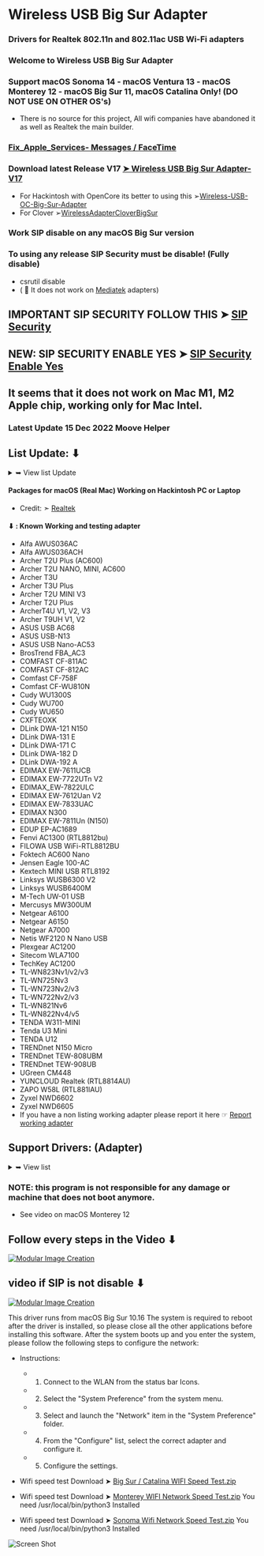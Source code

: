 # Wireless USB Big Sur Adapter

### Drivers for Realtek 802.11n and 802.11ac USB Wi-Fi adapters 

### Welcome to Wireless USB Big Sur Adapter
### Support macOS Sonoma 14 - macOS Ventura 13 - macOS Monterey 12 - macOS Big Sur 11, macOS Catalina Only! (DO NOT USE ON OTHER OS's)
- There is no source for this project, All wifi companies have abandoned it as well as Realtek the main builder.
### [Fix_Apple_Services- Messages / FaceTime](https://github.com/chris1111/Wireless-USB-Big-Sur-Adapter/blob/master/Fix_Apple_Services.md)

### Download latest Release V17 [➤ Wireless USB Big Sur Adapter-V17](https://github.com/chris1111/Wireless-USB-Big-Sur-Adapter/releases/tag/V17)

- For Hackintosh with OpenCore its better to using this ➢[Wireless-USB-OC-Big-Sur-Adapter](https://github.com/chris1111/Wireless-USB-OC-Big-Sur-Adapter) 
- For Clover ➢[WirelessAdapterCloverBigSur](https://github.com/chris1111/WirelessAdapterCloverBigSur) 


### Work SIP disable on any macOS Big Sur version 
### To using any release SIP Security must be disable! (Fully disable) 
- csrutil disable
- ( 🚫  It does not work on [Mediatek](https://github.com/chris1111/D-LinkUtility-Package) adapters)

## IMPORTANT SIP SECURITY FOLLOW THIS ➤ [SIP Security](https://github.com/chris1111/Wireless-USB-Big-Sur-Adapter/discussions/115)

## NEW: SIP SECURITY ENABLE YES ➤ [SIP Security Enable Yes](https://github.com/chris1111/Wireless-USB-Big-Sur-Adapter/discussions/159)

## It seems that it does not work on Mac M1,  M2 Apple chip, working only for Mac Intel.

### Latest Update 15 Dec 2022 Moove Helper



## List Update: ⬇︎
<details> 
  <summary>➥ View list Update</summary>
  
Update 13 Dec 2022 Fix Uninstall Utility  
  
Update 02 Nov 2022 No more need Agents and Deamon

Update 16 Oct 2022 Adapted for latest macOS  
  
Update 12 june 2022 Support macOS Ventura 13
	
Update 01 March 2022 Add Portuguese language

Update 08 Jan 2022 Open StatusBarApp before reboot
	
Update 31 Dec 2021 remove spam uninstall script
	
Update 14 Dec 2021 support page.html inside the program, StatusBarApp open after reboot
	
Update 11 Dec 2021 support page.html
	
Update 30 Oct 2021 strip and sign nib with Xcode
	
Update 15 Sept 2021 Release V8 adapt for latest macOS Big Sur 11
	
Update 15 august 2021 . Check SIP status
	
![SIP Status](https://user-images.githubusercontent.com/6248794/139541856-6eca3646-50a8-4a2f-9808-1d77f68dd423.png)
	
Update 26 july 2021 . Check box Auto start
	
Update 29 Nov 2020 Using a blue WIFI icon but similar to Big Sur
	
![Capture d’écran, Light](https://user-images.githubusercontent.com/6248794/100558078-c7896000-327a-11eb-9f28-d81df4c79e24.png)
![Capture d’écran, dark](https://user-images.githubusercontent.com/6248794/100558082-cb1ce700-327a-11eb-9a53-9c505b2432c2.png)

</details>


#### Packages for macOS (Real Mac) Working on Hackintosh PC or Laptop
- Credit: ➣ [Realtek](https://www.realtek.com/en/)


#### ⬇︎ :  Known Working and testing adapter
- Alfa AWUS036AC
- Alfa AWUS036ACH
- Archer T2U Plus (AC600)
- Archer T2U NANO, MINI, AC600
- Archer T3U
- Archer T3U Plus
- Archer T2U MINI V3
- Archer T2U Plus
- ArcherT4U V1, V2, V3
- Archer T9UH V1, V2
- ASUS USB AC68
- ASUS USB-N13
- ASUS USB Nano-AC53
- BrosTrend FBA_AC3
- COMFAST CF-811AC
- COMFAST CF-812AC
- Comfast CF-758F
- Comfast CF-WU810N
- Cudy WU1300S
- Cudy WU700
- Cudy WU650
- CXFTEOXK
- DLink DWA-121 N150
- DLink DWA-131 E
- DLink DWA-171 C
- DLink DWA-182 D
- DLink DWA-192 A
- EDIMAX EW-7611UCB
- EDIMAX EW-7722UTn V2
- EDIMAX_EW-7822ULC
- EDIMAX EW-7612Uan V2
- EDIMAX EW-7833UAC
- EDIMAX N300
- EDIMAX EW-7811Un (N150)
- EDUP EP-AC1689
- Fenvi AC1300 (RTL8812bu)
- FILOWA USB WiFi-RTL8812BU
- Foktech AC600 Nano
- Jensen Eagle 100-AC
- Kextech MINI USB RTL8192
- Linksys WUSB6300 V2 
- Linksys WUSB6400M
- M-Tech UW-01 USB
- Mercusys MW300UM
- Netgear A6100
- Netgear A6150
- Netgear A7000
- Netis WF2120 N Nano USB
- Plexgear AC1200
- Sitecom WLA7100
- TechKey AC1200
- TL-WN823Nv1/v2/v3
- TL-WN725Nv3
- TL-WN723Nv2/v3
- TL-WN722Nv2/v3
- TL-WN821Nv6
- TL-WN822Nv4/v5
- TENDA W311-MINI
- Tenda U3 Mini
- TENDA U12
- TRENDnet N150 Micro
- TRENDnet TEW-808UBM
- TRENDnet TEW-908UB
- UGreen CM448
- YUNCLOUD Realtek (RTL8814AU)
- ZAPO W58L (RTL881lAU)
- Zyxel NWD6602
- Zyxel NWD6605
- If you have a non listing working adapter please report it here ☞ [Report working adapter](https://github.com/chris1111/Wireless-USB-OC-Big-Sur-Adapter/discussions)

## Support Drivers: (Adapter)
<details> 
  <summary>➥ View list  </summary>
	
- ASUS_USB-N10E_92CU

- ASUS_USB-N13_92CU

- ASUS_USB-N10_92CU

- ASUS_1870_8812BU

- ASUS_USB-N10E_92CU

- ASUS_USB-N10_92CU

- ASUS_USB-N13_92CU

- ASUS_USB-AC53_8812BU

- ASUS_USB-AC55B1_8812BU

- ASUS_USB-AC56_8812AU

- ASUS_USB-AC55_8812BU

- ASUS_USB-AC68ALL_8814AU

- ASUS_USB-AC68CE_8814AU

- ASUS_USB-AC68FCC_8814AU

- AboCom_8178_92CU

- AboCom_0811_8811AU

- AboCom_8189_92CU

- AboCom_92EU

- AboCom_88EU

- AboCom_AC_8812AU

- AboCom_AC_8812AU

- Actiontec_8811AU

- AirTies_Air2520_8811AU

- AirTies_Air2525_8811AU

- AboCom_8178_92CU

- AboCom_8189_92CU

- Actiontec_8105_SingleBand_8811AU

- Actiontec_8108_DualBand_8811AU

- Amigo_92CU

- Amigo_92CU

- AzureWave_92CU

- Belkin_1004_92CU

- Belkin_1102_92CU

- Belkin_2102_92CU

- Belkin_2103_92CU

- Belkin_92DUVS_1105

- Belkin_92DUVS_110A

- Belkin_92DUVS_120A

- Belkin_F9L1106_v2_8812AU

- Belkin_F9L1106v2_8812AU

- Buffallo_25D_8812AU

- Buffallo_433DM_8811AU

- Buffallo_WI_U2_433DHP_8811AU

- Buffallo_WLP_U2_433DHP_8811AU

- Compare-8010_92CU

- Compare-8011_92CU

- Corega_92CU

- DLink_DWA121_92CU

- DLink_DWA123_92CU

- DLink_DWA131B1_92CU

- DLink_DWA132_92CU

- DLink_DWA133_92CU

- DLink_DWA123_88EU

- DLink_DWA125_88EU

- DLink_DWA131C1_92EU

- DLink_DWA131E_92EU

- DLink_DWA171_8812AU

- DLink_DWA182B1_8812AU

- DLink_DWA182_8812AU

- DLink_DWA192_8814AU

- DLink_GO_USB_N150_88EU

- ELECOM_WDC300SU2S_92CU

- ELECOM_8811AU

- ELECOM_WDB433SU2M_8811AU

- ELECOM_WDC1300DU3_8814AU

- ELECOM_WDC1300SU3_8814AU

- ELECOM_WDC150SU2M_88EU

- ELECOM_WDC433DU2_8812AU

- ELECOM_WDC433SU2M2_8811AU

- EDIMAX- EW-7722UTn V2 

- EDIMAX N300

- EDIMAX EW-7811Un

- Edimax_AC1750_8814AU

- Edimax_AC1750_A834_8814AU

- Edimax_AC600_8812AU

- Edimax_EW-7611ULB_8723BU

- Edimax_EW-7811UAC_8812AU

- Edimax_EW-7822UAC_8812AU

- Edimax_EW-7822ULC_8812AU

- Edimax_GLP_8812AU

- Edimax_7811_92CU

- Edimax_7822_92CU

- Feixun_90_92CU

- Feixun_91_92CU

- EnGenius_AC_8812AU

- HP_92CU

- Hawking_HWDN3_92CU

- Hawking_HWUN4_92CU

- Hercules_HWUm300_92CU

- Hercules_HWUp150_92CU

- Hawking_8812AU

- Hawking_HW7ACU_8812AU

- IO_DATA_AC433UM_8812AU

- O_DATA_WN-AC867U_8812AU

- Infocus_INA-LCKEY_8812AU

- IO_DATA_92CU

- Linksys_WUSB6300_8812AU

- Logitec_92CU

- Loopcomm_ACA1_8812AU

- Netgear_A7000

- Netgear_N300MA_92CU

- Netgear_WNA1000M_92CU

- Netgear_WNA3100M_92CU

- Netgear_A6100_8812AU

- Netgear_A6200v2_8812AU

- PCI_BT-Micro3H2X_92CU

- PCI_GW_USEco300_92CU

- PCI_GW_USLight_92CU

- PCI_GW_USNano2_92CU

- PCI_GW_USValue_EZ_92CU

- PCI_SW_WF02-AD15_92CU

- PCI_GW-300S_92EU

- PCI_GW-450S_8812AU

- PCI_GW-900D_8812AU

- Proxim_USB-9100_8812AU

- RTL8188CTV

- RTL8188CTV_0A8A

- RTL8188CTV_8011

- RTL8188CU

- RTL8188CUS

- RTL8188CUS_1E1E

- RTL8188CUS_2E2E

- RTL8188CUS_5088

- RTL8188CUS_Combo

- RTL8188CUS_Combo_AFF8

- RTL8188CUS_Combo_AFFB

- RTL8188CUS_Combo_AFFC

- RTL8188CUS_Solo

- RTL8188CUS_VL

- RTL8188CUS_solo_AFF7

- RTL8188CUS_solo_AFF9

- RTL8188CUS_solo_AFFA

- RTL8188RU

- RTL8188RU_Netcore

- RTL8192CU

- RTL8192CU_8177

- RTL8192CU_8178

- RTL8192DU_VS

- RTL8188EU

- RTL8188EUS

- RTL8188EU_ETV

- RTL8188EU_VAU

- RTL8192EU

- RTL8192EU-2

- RTL8811AU

- RTL8812AU

- RTL8812BU

- RTL8812AU-VL

- RTL8812AU-VN

- RTL8812AU-VS

- RTL8814AU

- Sitecom_WL365_92CU

- Sitecom_WLA1001v1_92CU

- Sitecom_WLA2102_92CU

- Sitecom_WLA4001_92CU

- Sitecom_WLA1100_88EU

- Sitecom_WLA2104_8812AU

- Sitecom_WLA7100_8812AU

- Sitecom_WLA8100_8814AU
	
- Tenda U3 Mini

- TPLink-Archer_T2U_NANO

- TL-WN823Nv3

- TL-WN725Nv3

- TL-WN723Nv3

- TL-WN723Nv2

- TL-WN722Nv3

- TL-WN722Nv2

- TL-WN821Nv6

- TPLink_92CU

- TPLink_821v5_92EU

- TPLink_822v4_92EU

- TPLink_823v2_92EU

- TPLink_8812AU_1

- TPLink_8812AU_2

- TPLink_8812AU_3

- TPLink_88EUSU

- TPLink_T4UH_8812AU

- TPLink_T4U_8812AU

- TPLink_T9UH_8814AU

- TRENDnet N150 Micro

- Trendnet_624D_92CU

- Trendnet_648B_92CU

- Trendnet_92DUVS

- TrendNet_TEW804B_8812AU

- TrendNet_TEW805B_8812AU

- TrendNet_TEW809UB_8814AU

- Western_AC_8812AU

- ZyXEL_AC_8812AU

- ZyXEL_92CU
				

</details>

### NOTE: this program is not responsible for any damage or machine that does not boot anymore.

- See video on macOS Monterey 12
## Follow every steps in the Video ⬇︎ 
[![Modular Image Creation](https://i87.servimg.com/u/f87/17/99/48/98/68747410.png)](https://youtu.be/YqZAy8jntow)


## video if SIP is not disable ⬇︎
[![Modular Image Creation](https://i87.servimg.com/u/f87/17/99/48/98/68747410.png)](https://youtu.be/lA1V6dmsq24)


This driver runs from macOS Big Sur 10.16
The system is required to reboot after the driver is installed, so please close all the other applications before installing this software. After the system boots up and you enter the system, please follow the following steps to configure the network:

- Instructions:
    - 1. Connect to the WLAN from the status bar Icons.
    - 2. Select the "System Preference" from the system menu.
    - 3. Select and launch the "Network" item in the "System Preference" folder.
    - 4. From the "Configure" list, select the correct adapter and configure it.
    - 5. Configure the settings.
    

- Wifi speed test 
Download ➤ [Big Sur / Catalina WIFI Speed Test.zip](https://github.com/chris1111/Wireless-USB-Big-Sur-Adapter/files/6895432/WIFI.Speed.Test.zip)

- Wifi speed test 
Download ➤  [Monterey WIFI Network Speed Test.zip](https://github.com/chris1111/Wireless-USB-Big-Sur-Adapter/files/8351329/Monterey.WIFI.Network.Speed.Test.zip) You need /usr/local/bin/python3 Installed

- Wifi speed test
Download ➤  [Sonoma Wifi Network Speed Test.zip](https://github.com/chris1111/Wireless-USB-Big-Sur-Adapter/files/14547858/Network.SpeedTest.zip) You need /usr/local/bin/python3 Installed

![Screen Shot ](https://user-images.githubusercontent.com/6248794/124283398-db9b8580-db19-11eb-87db-56251f29a5a5.png)
